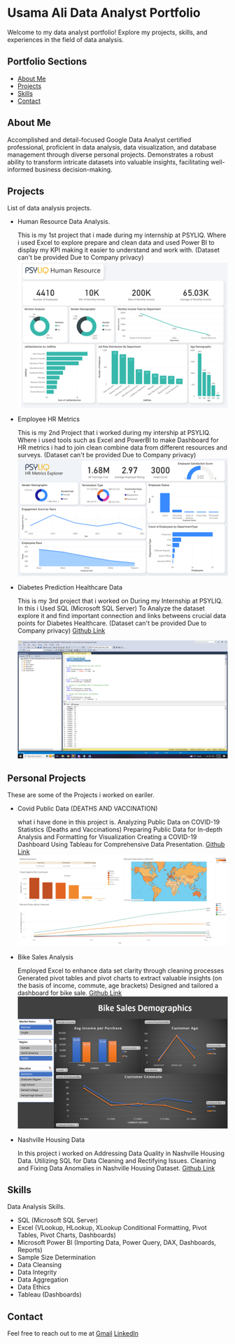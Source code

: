 
# Usama Ali Data Analyst Portfolio

Welcome to my data analyst portfolio! Explore my projects, skills, and experiences in the field of data analysis.

## Portfolio Sections
- [About Me](#about-me)
- [Projects](#projects)
- [Skills](#skills)
- [Contact](#contact)

## About Me
Accomplished and detail-focused Google Data Analyst certified professional, proficient in data analysis, data visualization, and database management through diverse personal projects. Demonstrates a robust ability to transform intricate datasets into valuable insights, facilitating well-informed business decision-making.

## Projects
List of data analysis projects.
- Human Resource Data Analysis.

  This is my 1st project that i made during my internship at PSYLIQ. Where i used Excel to explore prepare and clean data and used Power BI to display my KPI making it easier to understand and work with.
  (Dataset can't be provided Due to Company privacy) 
  ![Human Resource Data Analysis Project](DashboardHR1.png)
- Employee HR Metrics

  This is my 2nd Project that i worked during my intership at PSYLIQ. Where i used tools such as Excel and PowerBI to make Dashboard for HR metrics i had to join clean combine data from different resources and surveys.
   (Dataset can't be provided Due to Company privacy) 
  ![Employee HR Metrics Data Analysis Project](DashboardHR2.png)
- Diabetes Prediction Healthcare Data

  This is my 3rd project that i worked on During my Internship at PSYLIQ. In this i Used SQL (Microsoft SQL Server) To Analyze the dataset explore it and find important connection and links betweens crucial data points for Diabetes Healthcare.
  (Dataset can't be provided Due to Company privacy) 
  [Github Link](https://github.com/GlobalMid/Diabetes-Data-SQL-project-)

  ![Diabetes Prediction Healthcare Data](1sql.png)


## Personal Projects
  These are some of the Projects i worked on eariler.

- Covid Public Data (DEATHS AND VACCINATION)
 
  what i have done in this project is. Analyzing Public Data on COVID-19 Statistics (Deaths and Vaccinations) Preparing Public Data for In-depth Analysis and Formatting for Visualization Creating a COVID-19 Dashboard Using Tableau for Comprehensive Data Presentation.
  [Github Link](https://github.com/GlobalMid/Covid-Public-data-)
  ![Covid Public Data ](covidtab.png)

- Bike Sales Analysis

  Employed Excel to enhance data set clarity through cleaning processes Generated pivot tables and pivot charts to extract valuable insights (on the basis of income, commute, age brackets) Designed and tailored a dashboard for bike sale.
  [Github Link](https://github.com/GlobalMid/Bike-sales-Analysis-)
  ![Bike Sales Analysis ](Bikesalesexcelproject.png)

- Nashville Housing Data

  In this project i worked on Addressing Data Quality in Nashville Housing Data. Utilizing SQL for Data Cleaning and Rectifying Issues. Cleaning and Fixing Data Anomalies in Nashville Housing Dataset.
  [Github Link](https://github.com/GlobalMid/Housing-Data-cleaning-)

## Skills
 Data Analysis Skills.
- SQL (Microsoft SQL Server)
- Excel (VLookup, HLookup, XLookup Conditional 
  Formatting, Pivot Tables, Pivot Charts, Dashboards)
- Microsoft Power BI (Importing Data, Power Query, 
  DAX, Dashboards, Reports)
- Sample Size Determination
- Data Cleansing
- Data Integrity 
- Data Aggregation
- Data Ethics
- Tableau (Dashboards)



## Contact
Feel free to reach out to me at [Gmail](mailto:usamakhan4254@gmail.com)  [LinkedIn](https://www.linkedin.com/in/usama-ali-analyst/)
